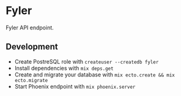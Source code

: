 # Fyler

Fyler API endpoint.

## Development

  * Create PostreSQL role with `createuser --createdb fyler`
  * Install dependencies with `mix deps.get`
  * Create and migrate your database with `mix ecto.create && mix ecto.migrate`
  * Start Phoenix endpoint with `mix phoenix.server`
